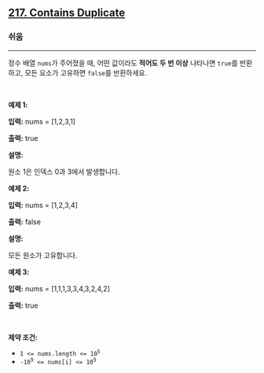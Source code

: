 <h2><a href="https://leetcode.com/problems/contains-duplicate">217. Contains Duplicate</a></h2><h3>쉬움</h3><hr><p>정수 배열 <code>nums</code>가 주어졌을 때, 어떤 값이라도 <strong>적어도 두 번 이상</strong> 나타나면 <code>true</code>를 반환하고, 모든 요소가 고유하면 <code>false</code>를 반환하세요.</p>

<p>&nbsp;</p>
<p><strong class="example">예제 1:</strong></p>

<div class="example-block">
<p><strong>입력:</strong> <span class="example-io">nums = [1,2,3,1]</span></p>

<p><strong>출력:</strong> <span class="example-io">true</span></p>

<p><strong>설명:</strong></p>

<p>원소 1은 인덱스 0과 3에서 발생합니다.</p>
</div>

<p><strong class="example">예제 2:</strong></p>

<div class="example-block">
<p><strong>입력:</strong> <span class="example-io">nums = [1,2,3,4]</span></p>

<p><strong>출력:</strong> <span class="example-io">false</span></p>

<p><strong>설명:</strong></p>

<p>모든 원소가 고유합니다.</p>
</div>

<p><strong class="example">예제 3:</strong></p>

<div class="example-block">
<p><strong>입력:</strong> <span class="example-io">nums = [1,1,1,3,3,4,3,2,4,2]</span></p>

<p><strong>출력:</strong> <span class="example-io">true</span></p>
</div>

<p>&nbsp;</p>
<p><strong>제약 조건:</strong></p>

<ul>
	<li><code>1 &lt;= nums.length &lt;= 10<sup>5</sup></code></li>
	<li><code>-10<sup>9</sup> &lt;= nums[i] &lt;= 10<sup>9</sup></code></li>
</ul>